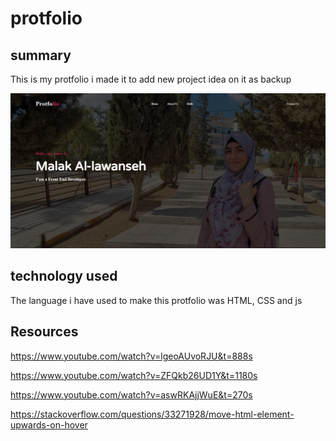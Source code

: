 # protfolio

## summary

This is my protfolio i made it to add new project idea on it as backup 

![protfolio img](img/protfolio.png )

## technology used 
The language i have used to make this protfolio was HTML, CSS and js


## Resources
https://www.youtube.com/watch?v=lgeoAUvoRJU&t=888s

https://www.youtube.com/watch?v=ZFQkb26UD1Y&t=1180s

https://www.youtube.com/watch?v=aswRKAjjWuE&t=270s

https://stackoverflow.com/questions/33271928/move-html-element-upwards-on-hover
